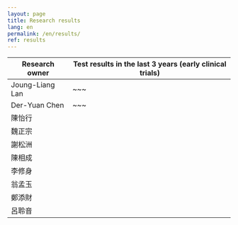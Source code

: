 ```yaml
---
layout: page
title: Research results
lang: en
permalink: /en/results/
ref: results
---
```


Research owner | Test results in the last 3 years (early clinical trials)
--- | ---
Joung-Liang Lan | ~~~
Der-Yuan Chen | ~~~
陳怡行 | 
魏正宗 |
謝松洲 |
陳相成 | 
李修身 |
翁孟玉 |
鄭添財 |
呂聆音 |